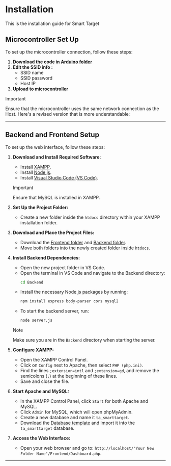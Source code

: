 # Installation
This is the installation guide for Smart Target

## Microcontroller Set Up
To set up the microcontroller connection, follow these steps:

1. **Download the code in [Arduino folder](/Arduino/SmartTarget.ino)**
2. **Edit the SSID info :**
    - SSID name
    - SSID password 
    - Host IP
3. **Upload to microcontroller**

> [!IMPORTANT] 
> Ensure that the microcontroller uses the same network connection as the Host.
Here's a revised version that is more understandable:

---

## Backend and Frontend Setup

To set up the web interface, follow these steps:

1. **Download and Install Required Software:**
    - Install [XAMPP](https://www.apachefriends.org/index.html).
    - Install [Node.js](https://nodejs.org/).
    - Install [Visual Studio Code (VS Code)](https://code.visualstudio.com/).
    
    > [!IMPORTANT]  
    > Ensure that MySQL is installed in XAMPP.

2. **Set Up the Project Folder:**
    - Create a new folder inside the `htdocs` directory within your XAMPP installation folder.

3. **Download and Place the Project Files:**
    - Download the [Frontend folder](/Frontend) and [Backend folder](/Backend).
    - Move both folders into the newly created folder inside `htdocs`.

4. **Install Backend Dependencies:**
    - Open the new project folder in VS Code.
    - Open the terminal in VS Code and navigate to the Backend directory:
      ```bash
      cd Backend
      ```
    - Install the necessary Node.js packages by running:
      ```bash
      npm install express body-parser cors mysql2
      ```
    - To start the backend server, run:
      ```bash
      node server.js
      ```

    > [!NOTE]  
    > Make sure you are in the `Backend` directory when starting the server.

5. **Configure XAMPP:**
    - Open the XAMPP Control Panel.
    - Click on `Config` next to Apache, then select `PHP (php.ini)`.
    - Find the lines `;extension=intl` and `;extension=gd`, and remove the semicolons (`;`) at the beginning of these lines.
    - Save and close the file.

6. **Start Apache and MySQL:**
    - In the XAMPP Control Panel, click `Start` for both Apache and MySQL.
    - Click `Admin` for MySQL, which will open phpMyAdmin.
    - Create a new database and name it `ta_smarttarget`.
    - Download the [Database template](https://github.com/A-ARahman/TA-SmartTarget/blob/main/ta_smarttarget%20(7).sql) and import it into the `ta_smarttarget` database.

7. **Access the Web Interface:**
    - Open your web browser and go to: `http://localhost/"Your New Folder Name"/Frontend/Dashboard.php`.

---

